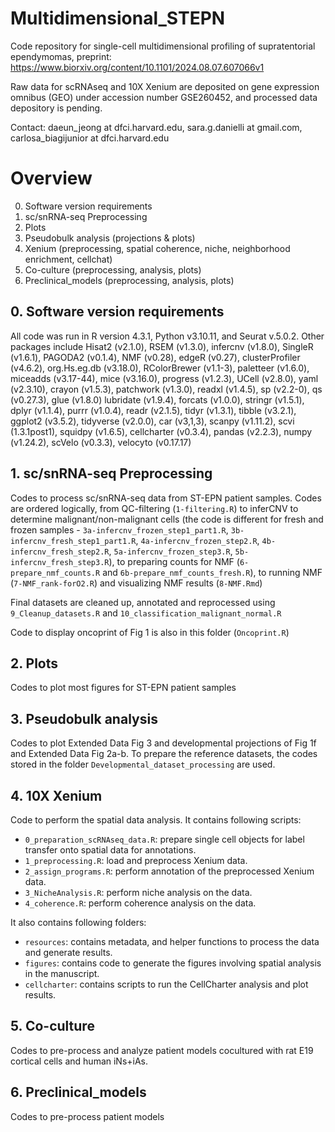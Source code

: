# Multidimensional_STEPN

Code repository for single-cell multidimensional profiling of supratentorial ependymomas, preprint: https://www.biorxiv.org/content/10.1101/2024.08.07.607066v1

Raw data for scRNAseq and 10X Xenium are deposited on gene expression omnibus (GEO) under accession number GSE260452, and processed data depository is pending. 

Contact: daeun_jeong at dfci.harvard.edu, sara.g.danielli at gmail.com, carlosa_biagijunior at dfci.harvard.edu

# Overview
0. Software version requirements 
1. sc/snRNA-seq Preprocessing
2. Plots
3. Pseudobulk analysis (projections & plots)
4. Xenium (preprocessing, spatial coherence, niche, neighborhood enrichment, cellchat)
5. Co-culture (preprocessing, analysis, plots)
6. Preclinical_models (preprocessing, analysis, plots)

## 0. Software version requirements 

All code was run in R version 4.3.1, Python v3.10.11, and Seurat v.5.0.2. Other packages include Hisat2 (v2.1.0), RSEM (v1.3.0), infercnv (v1.8.0), SingleR (v1.6.1), PAGODA2 (v0.1.4), NMF (v0.28), edgeR (v0.27), clusterProfiler (v4.6.2), org.Hs.eg.db (v3.18.0), RColorBrewer (v1.1-3), paletteer (v1.6.0), miceadds (v3.17-44), mice (v3.16.0), progress (v1.2.3), UCell (v2.8.0), yaml (v2.3.10), crayon (v1.5.3), patchwork (v1.3.0), readxl (v1.4.5), sp (v2.2-0), qs (v0.27.3), glue (v1.8.0)
lubridate (v1.9.4), forcats (v1.0.0), stringr (v1.5.1), dplyr (v1.1.4), purrr (v1.0.4), readr (v2.1.5), tidyr (v1.3.1), tibble (v3.2.1), ggplot2 (v3.5.2), tidyverse (v2.0.0), car (v3,1,3), scanpy (v1.11.2), scvi (1.3.1post1), squidpy (v1.6.5), cellcharter (v0.3.4), pandas (v2.2.3), numpy (v1.24.2), scVelo (v0.3.3), velocyto (v0.17.17)

## 1. sc/snRNA-seq Preprocessing
Codes to process sc/snRNA-seq data from ST-EPN patient samples. Codes are ordered logically, from QC-filtering (`1-filtering.R`) to inferCNV to determine malignant/non-malignant cells (the code is different for fresh and frozen samples - `3a-infercnv_frozen_step1_part1.R`, `3b-infercnv_fresh_step1_part1.R`, `4a-infercnv_frozen_step2.R`, `4b-infercnv_fresh_step2.R`, `5a-infercnv_frozen_step3.R`, `5b-infercnv_fresh_step3.R`), to preparing counts for NMF (`6-prepare_nmf_counts.R` and `6b-prepare_nmf_counts_fresh.R`), to running NMF (`7-NMF_rank-forO2.R`) and visualizing NMF results (`8-NMF.Rmd`)

Final datasets are cleaned up, annotated and reprocessed using `9_Cleanup_datasets.R` and `10_classification_malignant_normal.R`

Code to display oncoprint of Fig 1 is also in this folder (`Oncoprint.R`)

## 2. Plots
Codes to plot most figures for ST-EPN patient samples

## 3. Pseudobulk analysis 
Codes to plot Extended Data Fig 3 and developmental projections of Fig 1f and Extended Data Fig 2a-b. To prepare the reference datasets, the codes stored in the folder `Developmental_dataset_processing` are used.

## 4. 10X Xenium

Code to perform the spatial data analysis. It contains following scripts:
- `0_preparation_scRNAseq_data.R`: prepare single cell objects for label transfer onto spatial data for annotations.
- `1_preprocessing.R`: load and preprocess Xenium data.
- `2_assign_programs.R`: perform annotation of the preprocessed Xenium data.
- `3_NicheAnalysis.R`: perform niche analysis on the data.
- `4_coherence.R`: perform coherence analysis on the data.

It also contains following folders:
- `resources`: contains metadata, and helper functions to process the data and generate results.
- `figures`: contains code to generate the figures involving spatial analysis in the manuscript.
- `cellcharter`: contains scripts to run the CellCharter analysis and plot results.

## 5. Co-culture

Codes to pre-process and analyze patient models cocultured with rat E19 cortical cells and human iNs+iAs. 

## 6. Preclinical_models

Codes to pre-process patient models 
